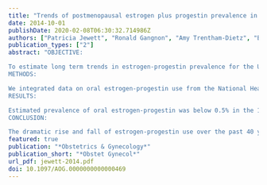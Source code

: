 ```yaml
---
title: "Trends of postmenopausal estrogen plus progestin prevalence in the United States between 1970 and 2010"
date: 2014-10-01
publishDate: 2020-02-08T06:30:32.714986Z
authors: ["Patricia Jewett", "Ronald Gangnon", "Amy Trentham-Dietz", "Brian Sprague"]
publication_types: ["2"]
abstract: "OBJECTIVE:

To estimate long term trends in estrogen-progestin prevalence for the U.S. female population by year and age.
METHODS:

We integrated data on oral estrogen-progestin use from the National Health and Nutrition Examination Survey 1999-2010 with data from the National Prescription Audit 1970-2003. Distributions of estrogen-progestin by age from the National Health and Nutrition Examination Survey were applied to the prescription data, and calibration and interpolation procedures were used to generate estrogen-progestin prevalence estimates by single year of age and single calendar year for 1970-2010.
RESULTS:

Estimated prevalence of oral estrogen-progestin was below 0.5% in the 1970s, began to rise in the early 1980s, and almost tripled between 1990 and the late 1990s. The age-adjusted prevalence for women aged 45-64 years peaked at 13.5% in 1999 with highest use among 57-year-old women (23.2%). Prevalence of estrogen-progestin use declined dramatically in the early 2000s with only 2.7% of women aged 45-64 years using estrogen-progestin in 2010, which is comparable to prevalence levels in the mid-1980s.
CONCLUSION:

The dramatic rise and fall of estrogen-progestin use over the past 40 years provides an illuminating case study of prescription practices before, during, and after the development of evidence regarding benefits and harms."
featured: true
publication: "*Obstetrics & Gynecology*"
publication_short: "*Obstet Gynecol*"
url_pdf: jewett-2014.pdf
doi: 10.1097/AOG.0000000000000469
---
```


